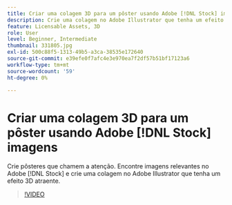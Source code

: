 ```yaml
---
title: Criar uma colagem 3D para um pôster usando Adobe [!DNL Stock] imagens
description: Crie uma colagem no Adobe Illustrator que tenha um efeito 3D atraente a partir de imagens no Adobe [!DNL Stock]
feature: Licensable Assets, 3D
role: User
level: Beginner, Intermediate
thumbnail: 331805.jpg
exl-id: 500c88f5-1313-49b5-a3ca-38535e172640
source-git-commit: e39efe0f7afc4e3e970ea7f2df57b51bf17123a6
workflow-type: tm+mt
source-wordcount: '59'
ht-degree: 0%

---
```


# Criar uma colagem 3D para um pôster usando Adobe [!DNL Stock] imagens

Crie pôsteres que chamem a atenção. Encontre imagens relevantes no Adobe [!DNL Stock] e crie uma colagem no Adobe Illustrator que tenha um efeito 3D atraente.

>[!VIDEO](https://video.tv.adobe.com/v/331805?hidetitle=true)
